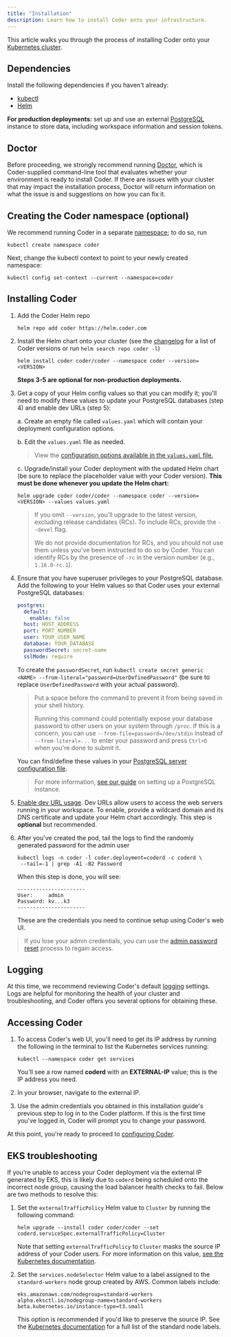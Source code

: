 ```yaml
---
title: "Installation"
description: Learn how to install Coder onto your infrastructure.
---
```


This article walks you through the process of installing Coder onto your
[Kubernetes cluster](kubernetes/index.md).

## Dependencies

Install the following dependencies if you haven't already:

- [kubectl](https://kubernetes.io/docs/tasks/tools/install-kubectl/)
- [Helm](https://helm.sh/docs/intro/install/)

**For production deployments:** set up and use an external
[PostgreSQL](https://www.postgresql.org/docs/12/admin.html) instance to store
data, including workspace information and session tokens.

## Doctor

Before proceeding, we strongly recommend running
[Doctor](https://github.com/cdr/coder-doctor), which is Coder-supplied
command-line tool that evaluates whether your environment is ready to install
Coder. If there are issues with your cluster that may impact the installation
process, Doctor will return information on what the issue is and suggestions on
how you can fix it.

## Creating the Coder namespace (optional)

We recommend running Coder in a separate
[namespace](https://kubernetes.io/docs/concepts/overview/working-with-objects/namespaces/);
to do so, run

```console
kubectl create namespace coder
```

Next, change the kubectl context to point to your newly created namespace:

```console
kubectl config set-context --current --namespace=coder
```

## Installing Coder

1. Add the Coder Helm repo

   ```console
   helm repo add coder https://helm.coder.com
   ```

1. Install the Helm chart onto your cluster (see the
   [changelog](../changelog/index.md) for a list of Coder versions or run
   `helm search repo coder -l`)

   ```console
   helm install coder coder/coder --namespace coder --version=<VERSION>
   ```

   **Steps 3-5 are optional for non-production deployments.**

1. Get a copy of your Helm config values so that you can modify it; you'll need
   to modify these values to update your PostgreSQL databases (step 4) and
   enable dev URLs (step 5):

   a. Create an empty file called `values.yaml` which will contain your
   deployment configuration options.

   b. Edit the `values.yaml` file as needed.

   > View the
   > [configuration options available in the `values.yaml` file.](https://github.com/cdr/enterprise-helm#values)

   c. Upgrade/install your Coder deployment with the updated Helm chart (be sure
   to replace the placeholder value with your Coder version). **This must be
   done whenever you update the Helm chart:**

   ```console
   helm upgrade coder coder/coder --namespace coder --version=<VERSION> --values values.yaml
   ```

   > If you omit `--version`, you'll upgrade to the latest version, excluding
   > release candidates (RCs). To include RCs, provide the `--devel` flag.
   >
   > We do not provide documentation for RCs, and you should not use them unless
   > you've been instructed to do so by Coder. You can identify RCs by the
   > presence of `-rc` in the version number (e.g., `1.16.0-rc.1`).

1. Ensure that you have superuser privileges to your PostgreSQL database. Add
   the following to your Helm values so that Coder uses your external PostgreSQL
   databases:

   ```yaml
   postgres:
     default:
       enable: false
     host: HOST_ADDRESS
     port: PORT_NUMBER
     user: YOUR_USER_NAME
     database: YOUR_DATABASE
     passwordSecret: secret-name
     sslMode: require
   ```

   To create the `passwordSecret`, run
   `kubectl create secret generic <NAME> --from-literal="password=UserDefinedPassword"`
   (be sure to replace `UserDefinedPassword` with your actual password).

   > Put a space before the command to prevent it from being saved in your shell
   > history.
   >
   > Running this command could potentially expose your database password to
   > other users on your system through `/proc`. If this is a concern, you can
   > use `--from-file=password=/dev/stdin` instead of `--from-literal=...` to
   > enter your password and press `Ctrl+D` when you're done to submit it.

   You can find/define these values in your
   [PostgreSQL server configuration file](https://www.postgresql.org/docs/current/config-setting.html).

   > For more information, [see our guide](../guides/deployments/postgres.md) on
   > setting up a PostgreSQL instance.

1. [Enable dev URL usage](../admin/devurls.md). Dev URLs allow users to access
   the web servers running in your workspace. To enable, provide a wildcard
   domain and its DNS certificate and update your Helm chart accordingly. This
   step is **optional** but recommended.

1. After you've created the pod, tail the logs to find the randomly generated
   password for the admin user

   ```console
   kubectl logs -n coder -l coder.deployment=coderd -c coderd \
    --tail=-1 | grep -A1 -B2 Password
   ```

   When this step is done, you will see:

   ```text
   ----------------------
   User:     admin
   Password: kv...k3
   ----------------------
   ```

   These are the credentials you need to continue setup using Coder's web UI.

> If you lose your admin credentials, you can use the
> [admin password reset](../admin/access-control/password-reset.md#resetting-the-site-admin-password)
> process to regain access.

## Logging

At this time, we recommend reviewing Coder's default
[logging](../guides/admin/logging.md) settings. Logs are helpful for monitoring
the health of your cluster and troubleshooting, and Coder offers you several
options for obtaining these.

## Accessing Coder

1. To access Coder's web UI, you'll need to get its IP address by running the
   following in the terminal to list the Kubernetes services running:

   ```console
   kubectl --namespace coder get services
   ```

   You'll see a row named **coderd** with an **EXTERNAL-IP** value; this is the
   IP address you need.

1. In your browser, navigate to the external IP.

1. Use the admin credentials you obtained in this installation guide's previous
   step to log in to the Coder platform. If this is the first time you've logged
   in, Coder will prompt you to change your password.

At this point, you're ready to proceed to [configuring Coder](configuration.md).

## EKS troubleshooting

If you're unable to access your Coder deployment via the external IP generated
by EKS, this is likely due to `coderd` being scheduled onto the incorrect node
group, causing the load balancer health checks to fail. Below are two methods to
resolve this:

1. Set the `externalTrafficPolicy` Helm value to `Cluster` by running the
   following command:

   ```console
   helm upgrade --install coder coder/coder --set coderd.serviceSpec.externalTrafficPolicy=Cluster
   ```

   Note that setting `externalTrafficPolicy` to `Cluster` masks the source IP
   address of your Coder users. For more information on this value,
   [see the Kubernetes documentation](https://kubernetes.io/docs/tasks/access-application-cluster/create-external-load-balancer/#preserving-the-client-source-ip).

1. Set the `services.nodeSelector` Helm value to a label assigned to the
   `standard-workers` node group created by AWS. Common labels include:

   ```console
   eks.amazonaws.com/nodegroup=standard-workers
   alpha.eksctl.io/nodegroup-name=standard-workers
   beta.kubernetes.io/instance-type=t3.small
   ```

   This option is recommended if you'd like to preserve the source IP. See the
   [Kubernetes documentation](https://kubernetes.io/docs/reference/labels-annotations-taints/)
   for a full list of the standard node labels.
